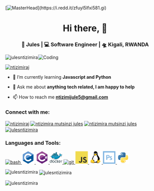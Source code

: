 [![MasterHead](https://1.bp.blogspot.com/-7A4WynwLsM...)](https://i.redd.it/zfuyl5lfxi581.gi)
<h1 align="center">Hi there, 👋</h1>
<h3 align="center"> 👨 Jules | 💻 Software Engineer | 🛸 Kigali, RWANDA </h3>
<img align="right" alt="Coding" width="400" src="https://media2.giphy.com/media/qgQUggAC3Pfv687qPC/giphy.gif”>

<p align="left"> <img src="https://komarev.com/ghpvc/?username=julesntizimira&label=Profile%20views&color=0e75b6&style=flat" alt="julesntizimira" /> </p>

<p align="left"> <a href="https://twitter.com/ntizimiraj" target="blank"><img src="https://img.shields.io/twitter/follow/ntizimiraj?logo=twitter&style=for-the-badge" alt="ntizimiraj" /></a> </p>

- 🌱 I’m currently learning **Javascript and Python**

- 💬 Ask me about **anything tech related, I am happy to help**

- 📫 How to reach me **ntizimijule5@gmail.com**

<h3 align="left">Connect with me:</h3>


<p align="left">
<a href="https://twitter.com/ntizimiraj" target="blank"><img align="center" src="https://raw.githubusercontent.com/rahuldkjain/github-profile-readme-generator/master/src/images/icons/Social/twitter.svg" alt="ntizimiraj" height="30" width="40" /></a>
<a href="https://linkedin.com/in/ntizimira mutsinzi jules" target="blank"><img align="center" src="https://raw.githubusercontent.com/rahuldkjain/github-profile-readme-generator/master/src/images/icons/Social/linked-in-alt.svg" alt="ntizimira mutsinzi jules" height="30" width="40" /></a>
<a href="https://fb.com/ntizimira mutsinzi jules" target="blank"><img align="center" src="https://raw.githubusercontent.com/rahuldkjain/github-profile-readme-generator/master/src/images/icons/Social/facebook.svg" alt="ntizimira mutsinzi jules" height="30" width="40" /></a>
<a href="https://instagram.com/julesntizimira" target="blank"><img align="center" src="https://raw.githubusercontent.com/rahuldkjain/github-profile-readme-generator/master/src/images/icons/Social/instagram.svg" alt="julesntizimira" height="30" width="40" /></a>
</p>

<h3 align="left">Languages and Tools:</h3>
<p align="left"> <a href="https://www.gnu.org/software/bash/" target="_blank" rel="noreferrer"> <img src="https://www.vectorlogo.zone/logos/gnu_bash/gnu_bash-icon.svg" alt="bash" width="40" height="40"/> </a> <a href="https://www.cprogramming.com/" target="_blank" rel="noreferrer"> <img src="https://raw.githubusercontent.com/devicons/devicon/master/icons/c/c-original.svg" alt="c" width="40" height="40"/> </a> <a href="https://www.w3schools.com/cs/" target="_blank" rel="noreferrer"> <img src="https://raw.githubusercontent.com/devicons/devicon/master/icons/csharp/csharp-original.svg" alt="csharp" width="40" height="40"/> </a> <a href="https://www.docker.com/" target="_blank" rel="noreferrer"> <img src="https://raw.githubusercontent.com/devicons/devicon/master/icons/docker/docker-original-wordmark.svg" alt="docker" width="40" height="40"/> </a> <a href="https://git-scm.com/" target="_blank" rel="noreferrer"> <img src="https://www.vectorlogo.zone/logos/git-scm/git-scm-icon.svg" alt="git" width="40" height="40"/> </a> <a href="https://developer.mozilla.org/en-US/docs/Web/JavaScript" target="_blank" rel="noreferrer"> <img src="https://raw.githubusercontent.com/devicons/devicon/master/icons/javascript/javascript-original.svg" alt="javascript" width="40" height="40"/> </a> <a href="https://www.linux.org/" target="_blank" rel="noreferrer"> <img src="https://raw.githubusercontent.com/devicons/devicon/master/icons/linux/linux-original.svg" alt="linux" width="40" height="40"/> </a> <a href="https://www.photoshop.com/en" target="_blank" rel="noreferrer"> <img src="https://raw.githubusercontent.com/devicons/devicon/master/icons/photoshop/photoshop-line.svg" alt="photoshop" width="40" height="40"/> </a> <a href="https://www.python.org" target="_blank" rel="noreferrer"> <img src="https://raw.githubusercontent.com/devicons/devicon/master/icons/python/python-original.svg" alt="python" width="40" height="40"/> </a> </p>

<p><img align="left" src="https://github-readme-stats.vercel.app/api/top-langs?username=julesntizimira&show_icons=true&locale=en&layout=compact" alt="julesntizimira" /></p>

<p>&nbsp;<img align="center" src="https://github-readme-stats.vercel.app/api?username=julesntizimira&show_icons=true&locale=en" alt="julesntizimira" /></p>

<p><img align="center" src="https://github-readme-streak-stats.herokuapp.com/?user=julesntizimira&" alt="julesntizimira" /></p>
